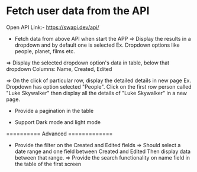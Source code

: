 Fetch user data from the API
===========================================================================================
Open API Link:- https://swapi.dev/api/

- Fetch data from above API when start the APP
  => Display the results in a dropdown and by default one is selected
  Ex. Dropdown options like people, planet, films etc.

=> Display the selected dropdown option's data in table, below that dropdown
Columns: Name, Created, Edited

=> On the click of particular row, display the detailed details in new page
Ex. Dropdown has option selected "People". Click on the first row person called "Luke Skywalker" then display all the details of "Luke Skywalker" in a new page.

- Provide a pagination in the table

- Support Dark mode and light mode

========== Advanced =============

- Provide the filter on the Created and Edited fields
  => Should select a date range and one field between Created and Edited Then display data between that range.
  => Provide the search functionality on name field in the table of the first screen
